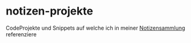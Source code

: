 # notizen-projekte
CodeProjekte und Snippets auf welche ich in meiner [Notizensammlung](https://github.com/TimSeyschab/notizen) referenziere
